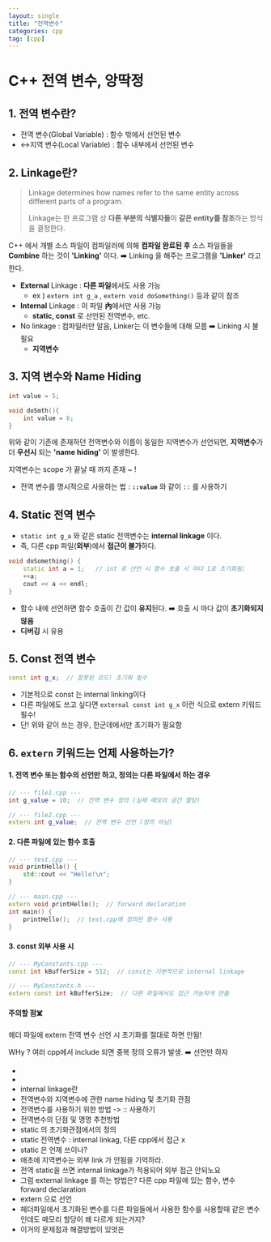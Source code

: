 ```yaml
---
layout: single
title: "전역변수"
categories: cpp
tag: [cpp]
---
```


# C++ 전역 변수, 앙딱정

## 1. 전역 변수란?

* 전역 변수(Global Variable) : 함수 밖에서 선언된 변수 
* ↔️지역 변수(Local Variable) : 함수 내부에서 선언된 변수

## 2. Linkage란?

> Linkage determines how names refer to the same entity across different parts of a program.
>
> Linkage는 한 프로그램 상 **다른 부분의 식별자들**이 **같은 entity를 참조**하는 방식을 결정한다.

C++ 에서 개별 소스 파일이 컴파일러에 의해 **컴파일 완료된 후** 소스 파일들을 **Combine** 하는 것이 **'Linking'** 이다. ➡️ Linking  을 해주는 프로그램을 **'Linker'** 라고 한다.

* **External** Linkage : **다른 파일**에서도 사용 가능
  * ex ) `extern int g_a` , `extern void doSomething()` 등과 같이 참조
* **Internal** Linkage : 이 파일 **內**에서만 사용 가능
  * **static, const** 로 선언된 전역변수, etc.
* No linkage : 컴파일러만 알음, Linker는 이 변수들에 대해 모름 ➡️ Linking 시 불필요
  * **지역변수** 

## 3. 지역 변수와 Name Hiding

```c++
int value = 5;

void doSmth(){
    int value = 6;
}
```

위와 같이 기존에 존재하던 전역변수와 이름이 동일한 지역변수가 선언되면, **지역변수**가 더 **우선시** 되는 **'name hiding'** 이 발생한다.

지역변수는 scope 가 끝날 때 까지 존재 ~ !

* 전역 변수를 명시적으로 사용하는 법 : **`::value`** 와 같이 `::` 를 사용하기

## 4. Static 전역 변수

* `static int g_a` 와 같은 static 전역변수는 **internal linkage** 이다. 
* 즉, 다른 cpp 파일(**외부**)에서 **접근이 불가**하다.

```c++
void doSomething() {
    static int a = 1;	// int 로 선언 시 함수 호출 시 마다 1로 초기화됨;
    ++a;
    cout << a << endl;
}
```

* 함수 내에 선언하면 함수 호출이 간 값이 **유지**된다. ➡️ 호출 시 마다 값이 **초기화되지 않음**
* **디버깅** 시 유용

## 5. Const 전역 변수

```c++
const int g_x; 	// 잘못된 코드! 초기화 필수
```

* 기본적으로 const 는 internal linking이다
* 다른 파일에도 쓰고 싶다면 `external const int g_x` 이런 식으로 extern 키워드 필수!
* 단! 위와 같이 쓰는 경우, 한군데에서만 초기화가 필요함

## 6. `extern` 키워드는 언제 사용하는가?

#### 1. 전역 변수 또는 함수의 선언만 하고, 정의는 다른 파일에서 하는 경우

```c++
// --- file1.cpp ---
int g_value = 10;  // 전역 변수 정의 (실제 메모리 공간 할당)

// --- file2.cpp ---
extern int g_value;  // 전역 변수 선언 (정의 아님)

```

#### 2. 다른 파일에 있는 함수 호출

```c++
// --- test.cpp ---
void printHello() {
    std::cout << "Hello!\n";
}

// --- main.cpp ---
extern void printHello();  // forward declaration
int main() {
    printHello();  // test.cpp에 정의된 함수 사용
}
```

#### 3. const 외부 사용 시 

```c++
// --- MyConstants.cpp ---
const int kBufferSize = 512;  // const는 기본적으로 internal linkage

// --- MyConstants.h ---
extern const int kBufferSize;  // 다른 파일에서도 접근 가능하게 만듦

```

#### 주의할 점☠️

헤더 파일에 extern 전역 변수 선언 시 초기화를 절대로 하면 안됨!

WHy ? 여러 cpp에서 include 되면 중복 정의 오류가 발생. ➡️ 선언만 하자

- 
- 
- internal linkage란
- 전역변수와 지역변수에 관한 name hiding 및 초기화 관점 
- 전역변수를 사용하기 위한 방법 -> :: 사용하기
- 전역변수의 단점 및 명명 추천방법
- static 의 초기화관점에서의 정의 
- static 전역변수 : internal linkag, 다른 cpp에서 접근 x
- static 은 언제 쓰이나?
- 애초에 지역변수는 외부 link 가 안됨을 기억하라. 
- 전역 static을 쓰면 internal linkage가 적용되어 외부 접근 안되노요
- 그럼 external linkage 를 하는 방법은? 다른 cpp 파일에 있는 함수, 변수 forward declaration
- extern 으로 선언
- 헤더파일에서 초기화된 변수를 다른 파일들에서 사용한 함수를 사용할때 같은 변수인데도 메모리 할당이 왜 다르게 되는거지?
- 이거의 문제점과 해결방법이 있엇은
